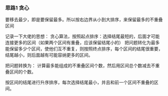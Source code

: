 ### 思路1 贪心

要移去最少，即是要保留最多。所以按右边界从小到大排序，来保留最多的不重叠区间

记录一下大佬的思想： 贪心算法，按照起点排序：选择结尾最短的，后面才可能连接更多的区间（如果两个区间有重叠，应该保留结尾小的） 把问题转化为最多能保留多少个区间，使他们互不重复，则按照终点排序，每个区间的结尾很重要，结尾越小，则后面越有可能容纳更多的区间。

把问题转换为：
计算最多能组成的不重叠区间个数，然后用区间总个数减去不重叠区间的个数。

按区间的结尾进行升序排序，每次选择结尾最小，并且和前一个区间不重叠的区间。
